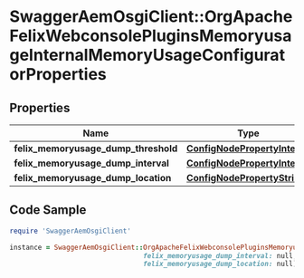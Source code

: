 # SwaggerAemOsgiClient::OrgApacheFelixWebconsolePluginsMemoryusageInternalMemoryUsageConfiguratorProperties

## Properties

Name | Type | Description | Notes
------------ | ------------- | ------------- | -------------
**felix_memoryusage_dump_threshold** | [**ConfigNodePropertyInteger**](ConfigNodePropertyInteger.md) |  | [optional] 
**felix_memoryusage_dump_interval** | [**ConfigNodePropertyInteger**](ConfigNodePropertyInteger.md) |  | [optional] 
**felix_memoryusage_dump_location** | [**ConfigNodePropertyString**](ConfigNodePropertyString.md) |  | [optional] 

## Code Sample

```ruby
require 'SwaggerAemOsgiClient'

instance = SwaggerAemOsgiClient::OrgApacheFelixWebconsolePluginsMemoryusageInternalMemoryUsageConfiguratorProperties.new(felix_memoryusage_dump_threshold: null,
                                 felix_memoryusage_dump_interval: null,
                                 felix_memoryusage_dump_location: null)
```


